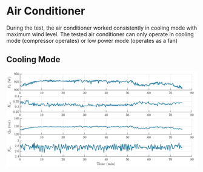 # Air Conditioner

During the test, the air conditioner worked consistently in cooling mode with maximum wind level. The tested air conditioner can only operate in cooling mode (compressor operates) or low power mode (operates as a fan)

 ## Cooling Mode

![Air Conditioner](../z_Sensitivity_img/AirConditioner.svg)
